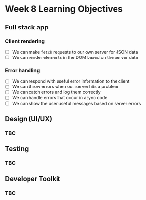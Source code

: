 # Week 8 Learning Objectives

## Full stack app

### Client rendering

- [ ] We can make `fetch` requests to our own server for JSON data
- [ ] We can render elements in the DOM based on the server data

### Error handling

- [ ] We can respond with useful error information to the client
- [ ] We can throw errors when our server hits a problem
- [ ] We can catch errors and log them correctly
- [ ] We can handle errors that occur in async code
- [ ] We can show the user useful messages based on server errors

## Design \(UI/UX\)

### TBC

## Testing

### TBC

## Developer Toolkit

### TBC
